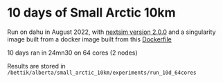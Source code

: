 # 10 days of Small Arctic 10km

Run on dahu in August 2022, with [nextsim version 2.0.0](https://github.com/nansencenter/nextsim/tree/2.0.0) and a singularity image built from a docker image built from this [Dockerfile](https://github.com/nansencenter/nextsim/blob/2.0.0/Dockerfile)

10 days ran in 24mn30 on 64 cores (2 nodes)

Results are stored in ```/bettik/alberta/small_arctic_10km/experiments/run_10d_64cores```

